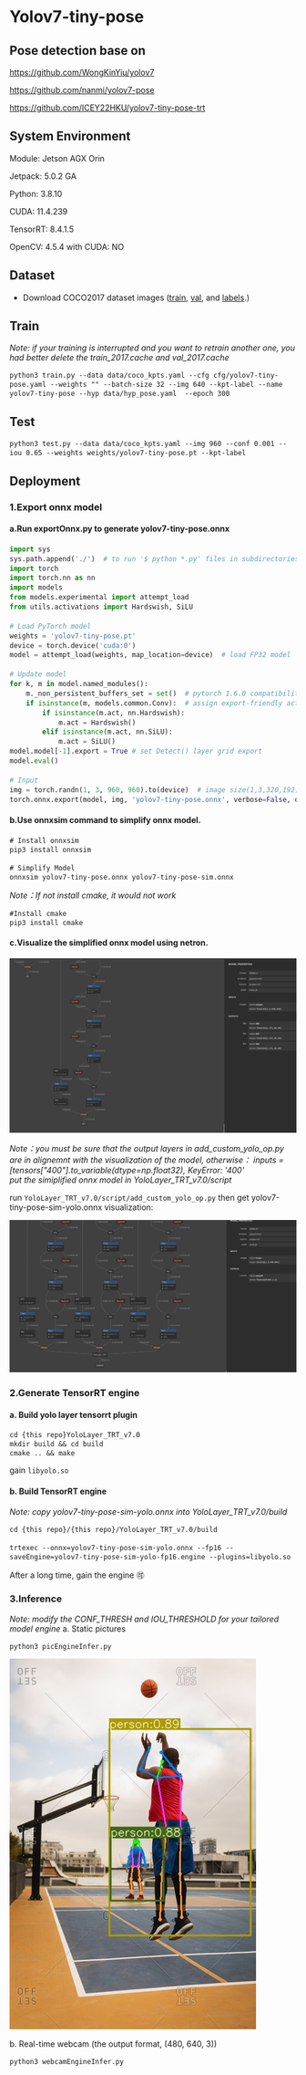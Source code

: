 # Yolov7-tiny-pose

## Pose detection base on 
https://github.com/WongKinYiu/yolov7  

https://github.com/nanmi/yolov7-pose  

https://github.com/ICEY22HKU/yolov7-tiny-pose-trt  


## System Environment
Module: Jetson AGX Orin  

Jetpack: 5.0.2 GA  

Python: 3.8.10  

CUDA: 11.4.239  

TensorRT: 8.4.1.5  

OpenCV: 4.5.4 with CUDA: NO  

## Dataset
* Download COCO2017 dataset images ([train](http://images.cocodataset.org/zips/train2017.zip), [val](http://images.cocodataset.org/zips/val2017.zip),  and [labels](https://github.com/WongKinYiu/yolov7/releases/download/v0.1/coco2017labels-keypoints.zip).)
  
## Train
_Note: if your training is interrupted and you want to retrain another one, you had better delete the train_2017.cache and val_2017.cache_
``` shell
python3 train.py --data data/coco_kpts.yaml --cfg cfg/yolov7-tiny-pose.yaml --weights "" --batch-size 32 --img 640 --kpt-label --name yolov7-tiny-pose --hyp data/hyp_pose.yaml  --epoch 300
```

## Test
``` shell
python3 test.py --data data/coco_kpts.yaml --img 960 --conf 0.001 --iou 0.65 --weights weights/yolov7-tiny-pose.pt --kpt-label
```

## Deployment
### 1.Export onnx model
#### a.Run exportOnnx.py to generate yolov7-tiny-pose.onnx
```python
import sys
sys.path.append('./')  # to run '$ python *.py' files in subdirectories
import torch
import torch.nn as nn
import models
from models.experimental import attempt_load
from utils.activations import Hardswish, SiLU

# Load PyTorch model
weights = 'yolov7-tiny-pose.pt'
device = torch.device('cuda:0')
model = attempt_load(weights, map_location=device)  # load FP32 model

# Update model
for k, m in model.named_modules():
    m._non_persistent_buffers_set = set()  # pytorch 1.6.0 compatibility
    if isinstance(m, models.common.Conv):  # assign export-friendly activations
        if isinstance(m.act, nn.Hardswish):
            m.act = Hardswish()
        elif isinstance(m.act, nn.SiLU):
            m.act = SiLU()
model.model[-1].export = True # set Detect() layer grid export
model.eval()

# Input
img = torch.randn(1, 3, 960, 960).to(device)  # image size(1,3,320,192) iDetection
torch.onnx.export(model, img, 'yolov7-tiny-pose.onnx', verbose=False, opset_version=12, input_names=['images'])
```

#### b.Use onnxsim command to simplify onnx model.
```shell
# Install onnxsim
pip3 install onnxsim

# Simplify Model
onnxsim yolov7-tiny-pose.onnx yolov7-tiny-pose-sim.onnx
```
 _Note：If not install cmake, it would not work_
```shell
#Install cmake
pip3 install cmake
```

#### c.Visualize the simplified onnx model using netron.
![](pic/onnx-sim.png)

_Note：you must be sure that the output layers in add_custom_yolo_op.py are in alignemnt with the visualization of the model, otherwise：
inputs = [tensors["400"].to_variable(dtype=np.float32),
KeyError: '400'  
      put the simiplified onnx model in YoloLayer_TRT_v7.0/script_
     
run `YoloLayer_TRT_v7.0/script/add_custom_yolo_op.py` then get yolov7-tiny-pose-sim-yolo.onnx visualization:

![](pic/onnx-sim-yolo.png) 



### 2.Generate TensorRT engine
#### a. Build yolo layer tensorrt plugin

```shell
cd {this repo}YoloLayer_TRT_v7.0
mkdir build && cd build
cmake .. && make
```
gain `libyolo.so`

#### b. Build TensorRT engine  
_Note: copy yolov7-tiny-pose-sim-yolo.onnx into YoloLayer_TRT_v7.0/build_
```shell
cd {this repo}/{this repo}/YoloLayer_TRT_v7.0/build

trtexec --onnx=yolov7-tiny-pose-sim-yolo.onnx --fp16 --saveEngine=yolov7-tiny-pose-sim-yolo-fp16.engine --plugins=libyolo.so
```
After a long time, gain the engine 🉑


### 3.Inference  
_Note: modify the CONF_THRESH and IOU_THRESHOLD for your tailored model engine_
a. Static pictures
```shell
python3 picEngineInfer.py  
```
![](test_output/basketball.jpg)

b. Real-time webcam (the output format, (480, 640, 3))
```shell
python3 webcamEngineInfer.py 
```







